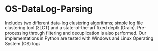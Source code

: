 # OS-DataLog-Parsing
Includes two different data-log clustering algorithms; simple log file clustering tool (SLCT) and a state-of-the-art fixed depth (Drain). Pre-processing through filtering and deduplication is also performed. Our implementations in Python are tested with Windows and Linux Operating System (OS) logs
